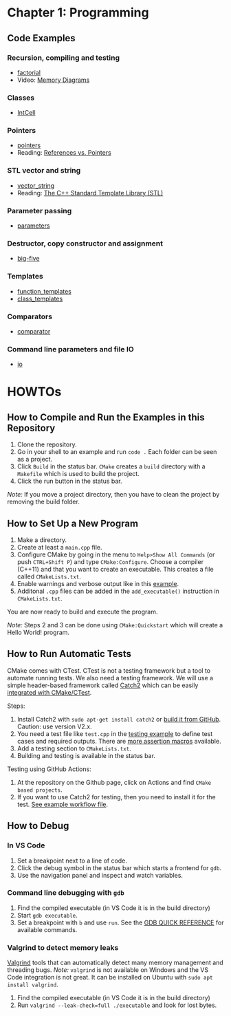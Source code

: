 # Chapter 1: Programming

## Code Examples

### Recursion, compiling and testing
* [factorial](factorial)
* Video: [Memory Diagrams](http://vimeo.com/58710057)

### Classes
* [IntCell](IntCell)

### Pointers
* [pointers](pointers)
* Reading: [References vs. Pointers](https://isocpp.org/wiki/faq/references)

### STL vector and string
* [vector_string](vector_string)
* Reading: [The C++ Standard Template Library (STL)](https://www.geeksforgeeks.org/the-c-standard-template-library-stl/)

### Parameter passing
* [parameters](parameters)

### Destructor, copy constructor and assignment
* [big-five](big-five)

### Templates
* [function_templates](function_templates)
* [class_templates](class_templates)

### Comparators
* [comparator](comparator)

### Command line parameters and file IO
* [io](io)

# HOWTOs

## How to Compile and Run the Examples in this Repository

1. Clone the repository.
2. Go in your shell to an example and run `code .` Each folder can be seen as a project.
3. Click `Build` in the status bar. `CMake` creates a `build` directory with a `Makefile` which is used to
   build the project.
4. Click the run button in the status bar.

*Note:* If you move a project directory, then you have to clean the project by removing the build folder.

## How to Set Up a New Program

1. Make a directory.
2. Create at least a `main.cpp` file.
3. Configure CMake by going in the menu to `Help>Show All Commands` (or push `CTRL+Shift P`) and type `CMake:Configure`. Choose a compiler
   (C++11) and that you want to create an executable. This creates a file called `CMakeLists.txt`.
4. Enable warnings and verbose output like in this [example](IntCell/CMakeLists.txt).
5. Additonal `.cpp` files can be added in the `add_executable()` instruction in `CMakeLists.txt`.

You are now ready to build and execute the program.

*Note:* Steps 2 and 3 can be done using `CMake:Quickstart` which will create a Hello World! program.


## How to Run Automatic Tests

CMake comes with CTest. CTest is not a testing framework but a tool to automate running tests. We also need a testing framework.
We will use a simple header-based framework called
[Catch2](https://github.com/catchorg/Catch2) which can be
easily [integrated with CMake/CTest](https://github.com/catchorg/Catch2/blob/devel/docs/cmake-integration.md).

Steps:

1. Install Catch2 with `sudo apt-get install catch2`
or [build it from GitHub](https://github.com/catchorg/Catch2/blob/v2.x/docs/cmake-integration.md#installing-catch2-from-git-repository). Caution: use version V2.x.
2. You need a test file like `test.cpp` in the [testing example](factorial/) to define test cases and required outputs. There are [more assertion macros](https://github.com/catchorg/Catch2/blob/v2.x/docs/assertions.md) available.
3. Add a testing section to `CMakeLists.txt`.
4. Building and testing is available in the status bar.

Testing using GitHub Actions:

1. At the repository on the Github page, click on Actions and find `CMake based projects`.
2. If you want to use Catch2 for testing, then you need to install it for the test. [See example workflow file](../.github/workflows/testing-example_cmake.yml).

## How to Debug

### In VS Code

1. Set a breakpoint next to a line of code.
2. Click the debug symbol in the status bar which starts a frontend for `gdb`.
3. Use the navigation panel and inspect and watch variables.

### Command line debugging with `gdb`

1. Find the compiled executable (in VS Code it is in the build directory)
2. Start `gdb executable`.
3. Set a breakpoint with `b` and use `run`. See the [GDB QUICK REFERENCE](https://users.ece.utexas.edu/~adnan/gdb-refcard.pdf) for available commands.

### Valgrind to detect memory leaks


[Valgrind](https://valgrind.org/) tools that can automatically detect many memory management and threading bugs.
*Note:* `valgrind` is not available on Windows and the VS Code integration is not great. It can be installed on Ubuntu with
`sudo apt install valgrind`.

1. Find the compiled executable (in VS Code it is in the build directory)
2. Run `valgrind --leak-check=full ./executable` and look for lost bytes.


